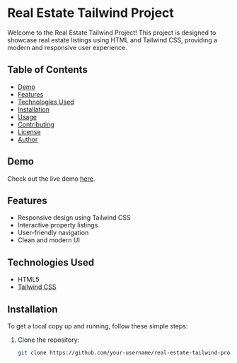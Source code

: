 # Real Estate Tailwind Project

Welcome to the Real Estate Tailwind Project! This project is designed to showcase real estate listings using HTML and Tailwind CSS, providing a modern and responsive user experience.

## Table of Contents

- [Demo](#demo)
- [Features](#features)
- [Technologies Used](#technologies-used)
- [Installation](#installation)
- [Usage](#usage)
- [Contributing](#contributing)
- [License](#license)
- [Author](#author)

## Demo

Check out the live demo [here](https://myrealestateezy.netlify.app/).

## Features

- Responsive design using Tailwind CSS
- Interactive property listings
- User-friendly navigation
- Clean and modern UI

## Technologies Used

- HTML5
- [Tailwind CSS](https://tailwindcss.com/)

## Installation

To get a local copy up and running, follow these simple steps:

1. Clone the repository:
   ```bash
   git clone https://github.com/your-username/real-estate-tailwind-project.git











